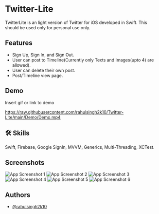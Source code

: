 # Twitter-Lite

TwitterLite is an light version of Twitter for iOS developed in Swift. This should be used only for personal use only.




## Features
- Sign Up, Sign In, and Sign Out.
- User can post to Timeline(Currently only Texts and Images(upto 4) are allowed).
- User can delete their own post.
- Post/Timeline view page.
## Demo

Insert gif or link to demo

https://raw.githubusercontent.com/rahulsingh2k10/Twitter-Lite/main/Demo/Demo.mp4
## 🛠 Skills
Swift, Firebase, Google SignIn, MVVM, Generics, Multi-Threading, XCTest.
## Screenshots

![App Screenshot 1](https://raw.githubusercontent.com/rahulsingh2k10/Twitter-Lite/main/Screenshots/IMG_1478.PNG)
![App Screenshot 2](https://raw.githubusercontent.com/rahulsingh2k10/Twitter-Lite/main/Screenshots/IMG_1479.PNG)
![App Screenshot 3](https://raw.githubusercontent.com/rahulsingh2k10/Twitter-Lite/main/Screenshots/IMG_1480.PNG)
![App Screenshot 4](https://raw.githubusercontent.com/rahulsingh2k10/Twitter-Lite/main/Screenshots/IMG_1482.PNG)
![App Screenshot 5](https://raw.githubusercontent.com/rahulsingh2k10/Twitter-Lite/main/Screenshots/IMG_1491.PNG)
![App Screenshot 6](https://raw.githubusercontent.com/rahulsingh2k10/Twitter-Lite/main/Screenshots/IMG_1492.PNG)


## Authors

- [@rahulsingh2k10](https://github.com/rahulsingh2k10)

